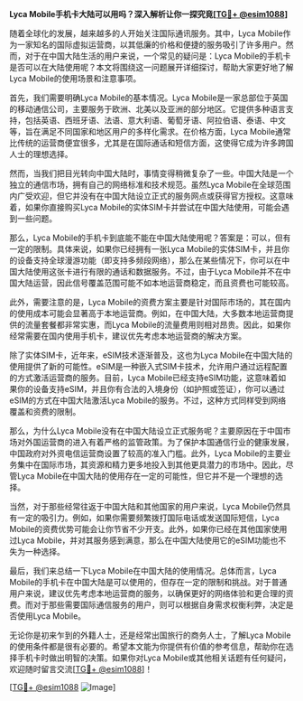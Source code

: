 **Lyca Mobile手机卡大陆可以用吗？深入解析让你一探究竟[[TG💪+ @esim1088](https://t.me/s/esim1088)]**

随着全球化的发展，越来越多的人开始关注国际通讯服务。其中，Lyca Mobile作为一家知名的国际虚拟运营商，以其低廉的价格和便捷的服务吸引了许多用户。然而，对于在中国大陆生活的用户来说，一个常见的疑问是：Lyca Mobile的手机卡是否可以在大陆使用呢？本文将围绕这一问题展开详细探讨，帮助大家更好地了解Lyca Mobile的使用场景和注意事项。

首先，我们需要明确Lyca Mobile的基本情况。Lyca Mobile是一家总部位于英国的移动通信公司，主要服务于欧洲、北美以及亚洲的部分地区。它提供多种语言支持，包括英语、西班牙语、法语、意大利语、葡萄牙语、阿拉伯语、泰语、中文等，旨在满足不同国家和地区用户的多样化需求。在价格方面，Lyca Mobile通常比传统的运营商便宜很多，尤其是在国际通话和短信方面，这使得它成为许多跨国人士的理想选择。

然而，当我们把目光转向中国大陆时，事情变得稍微复杂了一些。中国大陆是一个独立的通信市场，拥有自己的网络标准和技术规范。虽然Lyca Mobile在全球范围内广受欢迎，但它并没有在中国大陆设立正式的服务网点或获得官方授权。这意味着，如果你直接购买Lyca Mobile的实体SIM卡并尝试在中国大陆使用，可能会遇到一些问题。

那么，Lyca Mobile的手机卡到底能不能在中国大陆使用呢？答案是：可以，但有一定的限制。具体来说，如果你已经拥有一张Lyca Mobile的实体SIM卡，并且你的设备支持全球漫游功能（即支持多频段网络），那么在某些情况下，你可以在中国大陆使用这张卡进行有限的通话和数据服务。不过，由于Lyca Mobile并不在中国大陆运营，因此信号覆盖范围可能不如本地运营商稳定，而且资费也可能较高。

此外，需要注意的是，Lyca Mobile的资费方案主要是针对国际市场的，其在国内的使用成本可能会显著高于本地运营商。例如，在中国大陆，大多数本地运营商提供的流量套餐都非常实惠，而Lyca Mobile的流量费用则相对昂贵。因此，如果你经常需要在国内使用手机卡，建议优先考虑本地运营商的解决方案。

除了实体SIM卡，近年来，eSIM技术逐渐普及，这也为Lyca Mobile在中国大陆的使用提供了新的可能性。eSIM是一种嵌入式SIM卡技术，允许用户通过远程配置的方式激活运营商的服务。目前，Lyca Mobile已经支持eSIM功能，这意味着如果你的设备支持eSIM，并且你有合法的入境身份（如护照或签证），你可以通过eSIM的方式在中国大陆激活Lyca Mobile的服务。不过，这种方式同样受到网络覆盖和资费的限制。

那么，为什么Lyca Mobile没有在中国大陆设立正式服务呢？主要原因在于中国市场对外国运营商的进入有着严格的监管政策。为了保护本国通信行业的健康发展，中国政府对外资电信运营商设置了较高的准入门槛。此外，Lyca Mobile的主要业务集中在国际市场，其资源和精力更多地投入到其他更具潜力的市场中。因此，尽管Lyca Mobile在中国大陆的使用存在一定的可能性，但它并不是一个理想的选择。

当然，对于那些经常往返于中国大陆和其他国家的用户来说，Lyca Mobile仍然具有一定的吸引力。例如，如果你需要频繁拨打国际电话或发送国际短信，Lyca Mobile的资费优势可能会让你节省不少开支。此外，如果你已经在其他国家使用过Lyca Mobile，并对其服务感到满意，那么在中国大陆使用它的eSIM功能也不失为一种选择。

最后，我们来总结一下Lyca Mobile在中国大陆的使用情况。总体而言，Lyca Mobile的手机卡在中国大陆是可以使用的，但存在一定的限制和挑战。对于普通用户来说，建议优先考虑本地运营商的服务，以确保更好的网络体验和更合理的资费。而对于那些需要国际通信服务的用户，则可以根据自身需求权衡利弊，决定是否使用Lyca Mobile。

无论你是初来乍到的外籍人士，还是经常出国旅行的商务人士，了解Lyca Mobile的使用条件都是很有必要的。希望本文能为你提供有价值的参考信息，帮助你在选择手机卡时做出明智的决策。如果你对Lyca Mobile或其他相关话题有任何疑问，欢迎随时留言交流[[TG💪+ @esim1088](https://t.me/s/esim1088)]！

[[TG💪+ @esim1088](https://t.me/s/esim1088) ![Image](https://i.postimg.cc/4NQfJmqS/Snipaste-2025-05-13-00-14-12.png)]